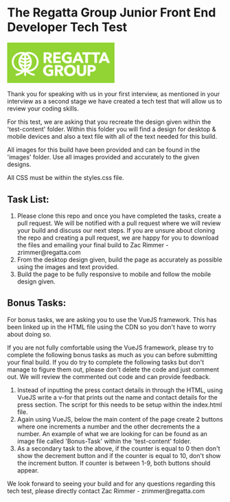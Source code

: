 # The Regatta Group Junior Front End Developer Tech Test

<img src="./images/Regatta-Group-Logo.png" alt="The Regatta Group" width="250"/> <br>

<p>Thank you for speaking with us in your first interview, as mentioned in your interview as a second stage we have created a tech test that will allow us to review your coding skills.</p>
<p>For this test, we are asking that you recreate the design given within the 'test-content' folder. Within this folder you will find a design for desktop & mobile devices and also a text file with all of the text needed for this build.</p>
<p>All images for this build have been provided and can be found in the 'images' folder. Use all images provided and accurately to the given designs.</p>
<p>All CSS must be within the styles.css file.</p>

## Task List:
<ol>
    <li>Please clone this repo and once you have completed the tasks, create a pull request. We will be notified with a pull request where we will review your build and discuss our next steps. If you are unsure about cloning the repo and creating a pull request, we are happy for you to download the files and emailing your final build to Zac Rimmer - zrimmer@regatta.com</li>
    <li>From the desktop design given, build the page as accurately as possible using the images and text provided.</li>
    <li>Build the page to be fully responsive to mobile and follow the mobile design given.</li>
</ol>

## Bonus Tasks:
<p>For bonus tasks, we are asking you to use the VueJS framework. This has been linked up in the HTML file using the CDN so you don't have to worry about doing so.</p>
<p>If you are not fully comfortable using the VueJS framework, please try to complete the following bonus tasks as much as you can before submitting your final build. If you do try to complete the following tasks but don't manage to figure them out, please don't delete the code and just comment out. We will review the commented out code and can provide feedback.</p>
<ol>
    <li>Instead of inputting the press contact details in through the HTML, using VueJS write a v-for that prints out the name and contact details for the press section. The script for this needs to be setup within the index.html file.</li>
    <li>Again using VueJS, below the main content of the page create 2 buttons where one increments a number and the other decrements the a number. An example of what we are looking for can be found as an image file called 'Bonus-Task' within the 'test-content' folder.</li>
    <li>As a secondary task to the above, if the counter is equal to 0 then don't show the decrement button and if the counter is equal to 10, don't show the increment button. If counter is between 1-9, both buttons should appear.</li>
</ol>

<p>We look forward to seeing your build and for any questions regarding this tech test, please directly contact Zac Rimmer - zrimmer@regatta.com<p>